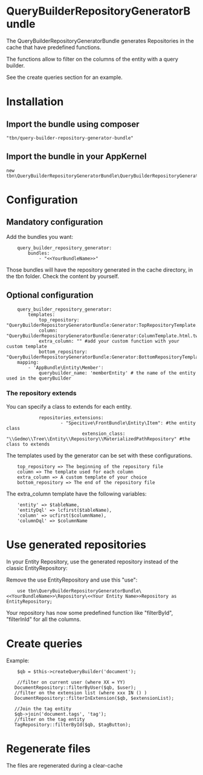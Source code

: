 # QueryBuilderRepositoryGeneratorBundle
The QueryBuilderRepositoryGeneratorBundle generates Repositories in the cache that have predefined functions.

The functions allow to filter on the columns of the entity with a query builder.

See the create queries section for an example.

# Installation

## Import the bundle using composer
    "tbn/query-builder-repository-generator-bundle"
## Import the bundle in your AppKernel
    new tbn\QueryBuilderRepositoryGeneratorBundle\QueryBuilderRepositoryGeneratorBundle(),

# Configuration

## Mandatory configuration
Add the bundles you want:

		query_builder_repository_generator:
    		bundles:
        		- "<<YourBundleName>>"
Those bundles will have the repository generated in the cache directory, in the tbn folder. Check the content by yourself.

## Optional configuration

		query_builder_repository_generator:
			templates:
				top_repository: "QueryBuilderRepositoryGeneratorBundle:Generator:TopRepositoryTemplate.html.twig"
				column: "QueryBuilderRepositoryGeneratorBundle:Generator:ColumnTemplate.html.twig"
				extra_column: "" #add your custom function with your custom template
				bottom_repository: "QueryBuilderRepositoryGeneratorBundle:Generator:BottomRepositoryTemplate.html.twig"
		mapping:
        	- 'AppBundle\Entity\Member':
                querybuilder_name: 'memberEntity' # the name of the entity used in the queryBuilder

### The repository extends

You can specify a class to extends for each entity.

                repositories_extensions:
                        - "Specitive\FrontBundle\Entity\Item": #the entity class
                                extension_class: "\\Gedmo\\Tree\\Entity\\Repository\\MaterializedPathRepository" #the class to extends

The templates used by the generator can be set with these configurations.

		top_repository => The beginning of the repository file
		column => The template used for each column
		extra_column => A custom template of your choice
		bottom_repository => The end of the repository file

The extra_column template have the following variables:

		'entity' => $tableName,
		'entityDql' => lcfirst($tableName),
		'column' => ucfirst($columnName),
		'columnDql' => $columnName

# Use generated repositories

In your Entity Repository, use the generated repository instead of the classic EntityRepository:

Remove the use EntityRepository and use this "use":

		use tbn\QueryBuilderRepositoryGeneratorBundle\<<YourBundleName>>\Repository\<<Your Entity Name>>Repository as EntityRepository;

Your repository has now some predefined function like "filterById", "filterInId" for all the columns.


# Create queries

 Example:

		$qb = $this->createQueryBuilder('document');

		//filter on current user (where XX = YY)
       DocumentRepository::filterByUser($qb, $user);
       //filter on the extension list (where xxx IN () )
       DocumentRepository::filterInExtension($qb, $extensionList);

       //Join the tag entity
       $qb->join('document.tags', 'tag');
       //filter on the tag entity
       TagRepository::filterById($qb, $tagButton);

# Regenerate files

The files are regenerated during a clear-cache
